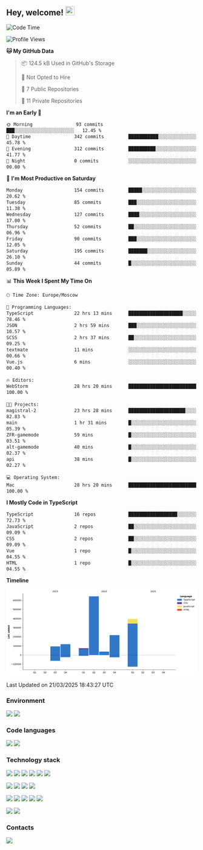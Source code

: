 ## Hey, welcome!   <img src="https://github.com/blackcater/blackcater/raw/main/images/Hi.gif" height="24" width="24"/></h1>

<!--START_SECTION:waka-->
![Code Time](http://img.shields.io/badge/Code%20Time-484%20hrs%2013%20mins-blue)

![Profile Views](http://img.shields.io/badge/Profile%20Views-0-blue)

**🐱 My GitHub Data** 

> 📦 124.5 kB Used in GitHub's Storage 
 > 
> 🚫 Not Opted to Hire
 > 
> 📜 7 Public Repositories 
 > 
> 🔑 11 Private Repositories 
 > 
**I'm an Early 🐤** 

```text
🌞 Morning                93 commits          ███░░░░░░░░░░░░░░░░░░░░░░   12.45 % 
🌆 Daytime                342 commits         ███████████░░░░░░░░░░░░░░   45.78 % 
🌃 Evening                312 commits         ██████████░░░░░░░░░░░░░░░   41.77 % 
🌙 Night                  0 commits           ░░░░░░░░░░░░░░░░░░░░░░░░░   00.00 % 
```
📅 **I'm Most Productive on Saturday** 

```text
Monday                   154 commits         █████░░░░░░░░░░░░░░░░░░░░   20.62 % 
Tuesday                  85 commits          ███░░░░░░░░░░░░░░░░░░░░░░   11.38 % 
Wednesday                127 commits         ████░░░░░░░░░░░░░░░░░░░░░   17.00 % 
Thursday                 52 commits          ██░░░░░░░░░░░░░░░░░░░░░░░   06.96 % 
Friday                   90 commits          ███░░░░░░░░░░░░░░░░░░░░░░   12.05 % 
Saturday                 195 commits         ███████░░░░░░░░░░░░░░░░░░   26.10 % 
Sunday                   44 commits          █░░░░░░░░░░░░░░░░░░░░░░░░   05.89 % 
```


📊 **This Week I Spent My Time On** 

```text
🕑︎ Time Zone: Europe/Moscow

💬 Programming Languages: 
TypeScript               22 hrs 13 mins      ████████████████████░░░░░   78.46 % 
JSON                     2 hrs 59 mins       ███░░░░░░░░░░░░░░░░░░░░░░   10.57 % 
SCSS                     2 hrs 37 mins       ██░░░░░░░░░░░░░░░░░░░░░░░   09.25 % 
textmate                 11 mins             ░░░░░░░░░░░░░░░░░░░░░░░░░   00.66 % 
Vue.js                   6 mins              ░░░░░░░░░░░░░░░░░░░░░░░░░   00.40 % 

🔥 Editors: 
WebStorm                 28 hrs 20 mins      █████████████████████████   100.00 % 

🐱‍💻 Projects: 
magistral-2              23 hrs 28 mins      █████████████████████░░░░   82.83 % 
main                     1 hr 31 mins        █░░░░░░░░░░░░░░░░░░░░░░░░   05.39 % 
ZFR-gamemode             59 mins             █░░░░░░░░░░░░░░░░░░░░░░░░   03.51 % 
alt-gamemode             40 mins             █░░░░░░░░░░░░░░░░░░░░░░░░   02.37 % 
api                      38 mins             █░░░░░░░░░░░░░░░░░░░░░░░░   02.27 % 

💻 Operating System: 
Mac                      28 hrs 20 mins      █████████████████████████   100.00 % 
```

**I Mostly Code in TypeScript** 

```text
TypeScript               16 repos            ██████████████████░░░░░░░   72.73 % 
JavaScript               2 repos             ██░░░░░░░░░░░░░░░░░░░░░░░   09.09 % 
CSS                      2 repos             ██░░░░░░░░░░░░░░░░░░░░░░░   09.09 % 
Vue                      1 repo              █░░░░░░░░░░░░░░░░░░░░░░░░   04.55 % 
HTML                     1 repo              █░░░░░░░░░░░░░░░░░░░░░░░░   04.55 % 
```



**Timeline**

![Lines of Code chart](https://raw.githubusercontent.com/IntarialN/IntarialN/main/assets/bar_graph.png)


 Last Updated on 21/03/2025 18:43:27 UTC
<!--END_SECTION:waka-->

### Environment

![](https://img.shields.io/badge/IDE_WebStorm-informational?style=flat&logo=WebStorm&logoColor=white&color=0E1117)
![](https://img.shields.io/badge/OS_macOS-informational?style=flat&logo=macos&logoColor=white&color=0E1117)

### Code languages

![](https://img.shields.io/badge/TypeScript-informational?style=flat&logo=TypeScript&logoColor=white&color=0E1117)
![](https://img.shields.io/badge/JavaScript-informational?style=flat&logo=JavaScript&logoColor=white&color=0E1117)

### Technology stack

![](https://img.shields.io/badge/React-informational?style=flat&logo=React&logoColor=white&color=0E1117)
![](https://img.shields.io/badge/React_Native-informational?style=flat&logo=React&logoColor=white&color=0E1117)
![](https://img.shields.io/badge/Electron-informational?style=flat&logo=Electron&logoColor=white&color=0E1117)
![](https://img.shields.io/badge/Vite-informational?style=flat&logo=Vite&logoColor=white&color=0E1117)
![](https://img.shields.io/badge/Mobx-informational?style=flat&logo=MobX&logoColor=white&color=0E1117)
![](https://img.shields.io/badge/Redux-informational?style=flat&logo=Redux&logoColor=white&color=0E1117)

![](https://img.shields.io/badge/Node.js-informational?style=flat&logo=Node.js&logoColor=white&color=0E1117)
![](https://img.shields.io/badge/Nest.js-informational?style=flat&logo=Node.js&logoColor=white&color=0E1117)
![](https://img.shields.io/badge/TypeORM-informational?style=flat&logo=Node.js&logoColor=white&color=0E1117)
![](https://img.shields.io/badge/Express-informational?style=flat&logo=Express&logoColor=white&color=0E1117)

![](https://img.shields.io/badge/PostgreSQL-informational?style=flat&logo=PostgreSQL&logoColor=white&color=0E1117)
![](https://img.shields.io/badge/MongoDB-informational?style=flat&logo=MongoDB&logoColor=white&color=0E1117)
![](https://img.shields.io/badge/MySQL-informational?style=flat&logo=MySQL&logoColor=white&color=0E1117)
![](https://img.shields.io/badge/Redis-informational?style=flat&logo=Redis&logoColor=white&color=0E1117)
![](https://img.shields.io/badge/Docker-informational?style=flat&logo=docker&logoColor=white&color=0E1117)

![](https://img.shields.io/badge/GitHub-informational?style=flat&logo=github&logoColor=white&color=0E1117)
![](https://img.shields.io/badge/GitLab-informational?style=flat&logo=gitlab&logoColor=white&color=0E1117)

### Contacts

[![](https://img.shields.io/badge/Intarial-informational?style=flat&logo=Telegram&logoColor=white&color=0E1117)](https://t.me/intarial)
